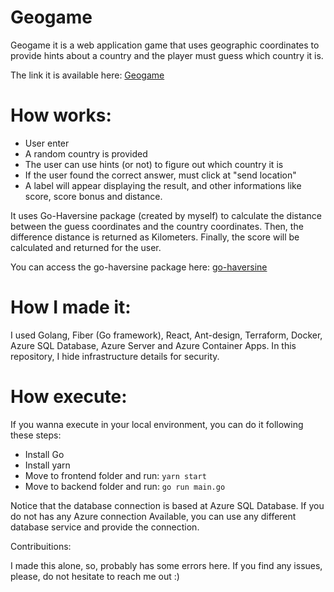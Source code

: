 # Geogame

Geogame it is a web application game that uses geographic coordinates to provide hints about a country and the player must guess which country it is.

The link it is available here: 
[Geogame](https://geogame-frontend.yellowstone-f1fc5476.eastus.azurecontainerapps.io/)

# How works:

- User enter
- A random country is provided
- The user can use hints (or not) to figure out which country it is
- If the user found the correct answer, must click at "send location"
- A label will appear displaying the result, and other informations like score, score bonus and distance.
  
It uses Go-Haversine package (created by myself) to calculate the distance between the guess coordinates and the country coordinates. Then, the difference distance is returned as Kilometers. Finally, the score will be calculated and returned for the user.

You can access the go-haversine package here: [go-haversine](https://github.com/andrefsilveira1/go-haversine)

# How I made it:

I used Golang, Fiber (Go framework), React, Ant-design, Terraform, Docker, Azure SQL Database, Azure Server and Azure Container Apps. In this repository, I hide infrastructure details for security. 

# How execute:

If you wanna execute in your local environment, you can do it following these steps:

- Install Go
- Install yarn
- Move to frontend folder and run: `yarn start`
- Move to backend folder and run: `go run main.go`

Notice that the database connection is based at Azure SQL Database. If you do not has any Azure connection Available, you can use any different database service and provide the connection.

Contribuitions: 

I made this alone, so, probably has some errors here. If you find any issues, please, do not hesitate to reach me out :)
